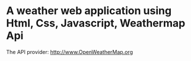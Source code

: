 # A weather web application using Html, Css, Javascript, Weathermap Api
The API provider: http://www.OpenWeatherMap.org



